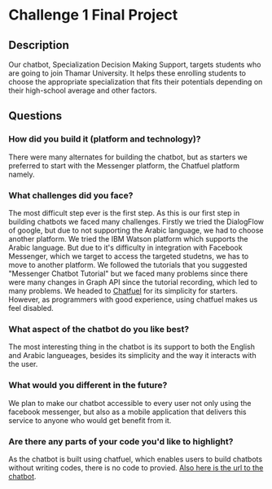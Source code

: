# Challenge 1 Final Project

## Description

Our chatbot, Specialization Decision Making Support, targets students who are going to join Thamar University. It helps these enrolling students to choose the appropriate specialization that fits their potentials depending on their high-school average and other factors.

## Questions

### How did you build it (platform and technology)?

There were many alternates for building the chatbot, but as starters we preferred to start with the Messenger platform, the Chatfuel platform namely.


### What challenges did you face?

The most difficult step ever is the first step. As this is our first step in building chatbots we faced many challenges. Firstly we tried the DialogFlow of google, but due to not supporting the Arabic language, we had to choose another platform.
We tried the IBM Watson platform which supports the Arabic language. But due to it's difficulty in integration with Facebook Messenger, which we target to access the targeted studetns, we has to move to another platform. We followed the tutorials that you suggested "Messenger Chatbot Tutorial" but we faced many problems since there were many changes in Graph API since the tutorial recording, which led to many problems. We headed to [Chatfuel](https://chatfuel.com) for its simplicity for starters.
However, as programmers with good experience, using chatfuel makes us feel disabled.

### What aspect of the chatbot do you like best? 

The most interesting thing in the chatbot is its support to both the English and Arabic langueages, besides its simplicity and the way it interacts with the user. 

### What would you different in the future? 

We plan to make our chatbot accessible to every user not only using the facebook messenger, but also as a mobile application that delivers this service to anyone who would get benefit from it.

### Are there any parts of your code you'd like to highlight?

As the chatbot is built using chatfuel, which enables users to build chatbots without writing codes, there is no code to provied. 
 [Also here is the url to the chatbot](https://www.facebook.com/Specialization-Decision-Making-Support-128588091187669/).

